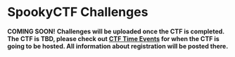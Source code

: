 # SpookyCTF Challenges

**COMING SOON!**
**Challenges will be uploaded once the CTF is completed. The CTF is TBD, please check out [CTF Time Events](https://ctftime.org/event/list/upcoming) for when the CTF is going to be hosted. All information about registration will be posted there.**